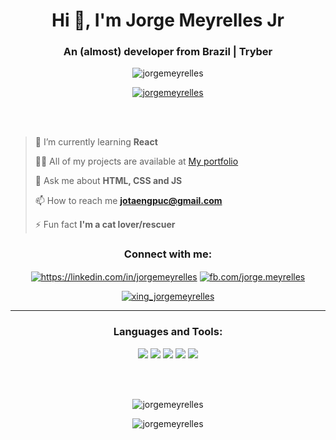 <h1 align="center">Hi 👋, I'm Jorge Meyrelles Jr</h1>
<h3 align="center">An (almost) developer from Brazil | Tryber</h3>

<p align="center"> <img src="https://komarev.com/ghpvc/?username=teudm&label=Profile%20views&color=blueviolet&style=for-the-badge&label=VISITOR+NUMBER:" alt="jorgemeyrelles" /></p>

<p align="center"> <a href="https://github.com/ryo-ma/github-profile-trophy"><img src="https://github-profile-trophy.vercel.app/?username=jorgemeyrelles&row=2&column=2&theme=dracula&no-frame=true&rank=SSS,SS,S,AAA,AA,A,B,C" alt="jorgemeyrelles" /></a> </p>

<br><br>
>
> 🌱 I’m currently learning **React**
>
> 👨‍💻 All of my projects are available at [My portfolio](https://jorgemeyrelles.github.io/)
>
> 💬 Ask me about **HTML, CSS and JS**
>
> 📫 How to reach me **jotaengpuc@gmail.com**
>
> ⚡ Fun fact **I'm a cat lover/rescuer**

<h3 align="center">Connect with me:</h3>
<p align="center">
<a href="https://linkedin.com/in/jorgemeyrelles" target="blank"><img align="center" src="https://icongr.am/devicon/linkedin-plain.svg?size=50&color=8a2be2" alt="https://linkedin.com/in/jorgemeyrelles" /></a>
<a href="https://fb.com/fb.com/jorge.meyrelles" target="blank"><img align="center" src="https://icongr.am/devicon/facebook-plain.svg?size=50&color=8a2be2" alt="fb.com/jorge.meyrelles" /></a>
</p>

<p align="center"> <a href="https://www.xing.com/profile/Jorge_Meyrelles/cv" target="blank"><img src="https://icongr.am/fontawesome/xing-square.svg?size=50&color=58ae56" alt="xing_jorgemeyrelles" /></a> </p>

---------

<h3 align="center">Languages and Tools:</h3>
<p align="center"> 
  <img src="https://icongr.am/devicon/css3-plain-wordmark.svg?size=50&color=8a2be2" />
  <img src="https://icongr.am/devicon/html5-plain-wordmark.svg?size=50&color=8a2be2" />
  <img src="https://icongr.am/devicon/javascript-plain.svg?size=50&color=8a2be2" />
  <img src="https://icongr.am/devicon/react-original-wordmark.svg?size=50&color=8a2be2" />
  <img src="https://icongr.am/devicon/ubuntu-plain-wordmark.svg?size=50&color=8a2be2" />
</p>

<br><br>

<p align="center"><img align="center" src="https://github-readme-stats.vercel.app/api?username=jorgemeyrelles&show_icons=true&theme=dracula&locale=en" alt="jorgemeyrelles" /></p>

<p align="center"><img align="center" src="https://github-readme-streak-stats.herokuapp.com/?user=jorgemeyrelles&theme=dracula" alt="jorgemeyrelles" /></p>


<!---
jorgemeyrelles/jorgemeyrelles is a ✨ special ✨ repository because its `README.md` (this file) appears on your GitHub profile.
You can click the Preview link to take a look at your changes.
--->

